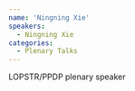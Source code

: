 ```yaml
---
name: 'Ningning Xie'
speakers:
  - Ningning Xie
categories:
  - Plenary Talks
---
```


LOPSTR/PPDP plenary speaker
